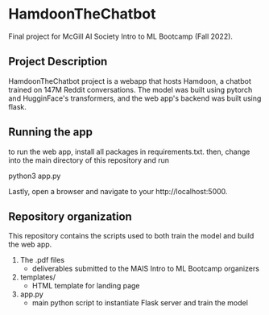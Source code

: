 # HamdoonTheChatbot
Final project for McGill AI Society Intro to ML Bootcamp (Fall 2022).

## Project Description
HamdoonTheChatbot project is a webapp that hosts Hamdoon, a chatbot trained on 147M Reddit conversations.
The model was built using pytorch and HugginFace's transformers, and the web app's backend
was built using flask.

## Running the app
to run the web app, install all packages in requirements.txt. then, change into the main
directory of this repository and run

python3 app.py

Lastly, open a browser and navigate to your http://localhost:5000.

## Repository organization
This repository contains the scripts used to both train the model and build the web app.

1. The .pdf files
   - deliverables submitted to the MAIS Intro to ML Bootcamp organizers
2. templates/
   - HTML template for landing page
3. app.py
   - main python script to instantiate Flask server and train the model

